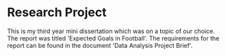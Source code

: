# Research Project

This is my third year mini dissertation which was on a topic of our choice. The report was titled 'Expected Goals in Football'. The requirements for the report can be found in the document 'Data Analysis Project Brief'.
